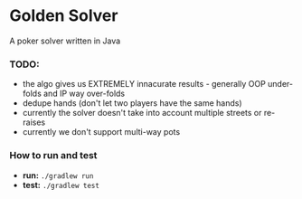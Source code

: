# Golden Solver

A poker solver written in Java

### TODO:
* the algo gives us EXTREMELY innacurate results - generally OOP under-folds and IP way over-folds
* dedupe hands (don't let two players have the same hands)
* currently the solver doesn't take into account multiple streets or re-raises
* currently we don't support multi-way pots

### How to run and test
* **run:** `./gradlew run`
* **test:** `./gradlew test`
